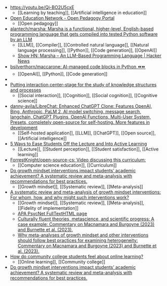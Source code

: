 - https://youtu.be/Qj-BO2U5cxE
	- [[Learning by teaching]], [[Artificial intelligence in education]]
- [Open Education Network - Open Pedagogy Portal](https://oen-openpedportal.pubpub.org/)
	- [[Open pedagogy]]
- [alantech/marsha: Marsha is a functional, higher-level, English-based programming language that gets compiled into tested Python software by an LLM](https://github.com/alantech/marsha)
	- [[LLM]], [[Compiler]], [[Controlled natural language]], [[Natural language processing]], [[Python]], [[Code generation]], [[OpenAI]]
	- [Show HN: Marsha – An LLM-Based Programming Language | Hacker News](https://news.ycombinator.com/item?id=36864021)
- [bsilverthorn/maccarone: AI-managed code blocks in Python ⏪⏩](https://github.com/bsilverthorn/maccarone)
	- [[OpenAI]], [[Python]], [[Code generation]]
-
- [Putting interaction center-stage for the study of knowledge structures and processes](https://escholarship.org/uc/item/8571r2dz)
	- [[Social interaction]], [[Cognition]], [[Social cognition]], [[Cognitive science]]
- [danny-avila/LibreChat: Enhanced ChatGPT Clone: Features OpenAI, Bing, Anthropic, PaLM 2, AI model switching, message search, langchain, ChatGPT Plugins, OpenAI Functions, Multi-User System, Presets, completely open-source for self-hosting. More features in development](https://github.com/danny-avila/LibreChat)
	- [[Self-hosted application]], [[LLM]], [[ChatGPT]], [[Open source]], [[Artificial intelligence]]
- [5 Ways to Ease Students Off the Lecture and Into Active Learning](https://www.chronicle.com/article/5-ways-to-ease-students-off-the-lecture-and-onto-active-learning)
	- [[Lecture]], [[Student perception]], [[Student satisfaction]], [[Active learning]]
- [ForrestKnight/open-source-cs: Video discussing this curriculum:](https://github.com/ForrestKnight/open-source-cs)
	- [[Computer science education]], [[Curriculum]]
- [Do growth mindset interventions impact students’ academic achievement? A systematic review and meta-analysis with recommendations for best practices.](https://psycnet.apa.org/record/2023-14088-001)
	- [[Growth mindset]], [[Systematic review]], [[Meta-analysis]]
- [A systematic review and meta-analysis of growth mindset interventions: For whom, how, and why might such interventions work?](https://psycnet.apa.org/record/2023-10215-001)
	- [[Growth mindset]], [[Systematic review]], [[Meta-analysis]], [[Fidelity of implementation]]
	- [APA PsycNet FullTextHTML page](https://psycnet.apa.org/fulltext/2023-90931-001.html)
	- [Culturally fluent theories, metascience, and scientific progress: A case example: Commentary on Macnamara and Burgoyne (2023) and Burnette et al. (2023).](https://psycnet.apa.org/record/2023-90931-002)
	- [Why meta-analyses of growth mindset and other interventions should follow best practices for examining heterogeneity: Commentary on Macnamara and Burgoyne (2023) and Burnette et al. (2023).](https://psycnet.apa.org/doiLanding?doi=10.1037%2Fbul0000384)
- [How do community college students feel about online learning?](https://www.newamerica.org/education-policy/edcentral/how-do-community-college-students-feel-about-online-learning/#:~:text=In%202020%2C%20only%2025%20percent,believe%20online%20courses%20are%20better.)
	- [[Online learning]], [[Community college]]
- [Do growth mindset interventions impact students’ academic achievement? A systematic review and meta-analysis with recommendations for best practices.](https://psycnet.apa.org/record/2023-14088-001)